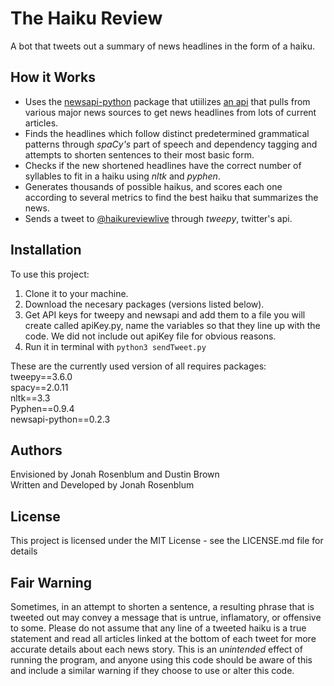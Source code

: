 # The Haiku Review

A bot that tweets out a summary of news headlines in the form of a haiku.

## How it Works
- Uses the [newsapi-python](https://github.com/mattlisiv/newsapi-python) package
that utiilizes [an api](https://newsapi.org/docs/) that pulls from various major news sources
to get news headlines from lots of current articles.
- Finds the headlines which follow distinct predetermined grammatical patterns through *spaCy's* part of speech and dependency tagging and attempts to shorten sentences to their most basic form.
- Checks if the new shortened headlines have the correct number of syllables to fit in a haiku using *nltk* and *pyphen*.
- Generates thousands of possible haikus, and scores each one according to several metrics to find the best haiku that summarizes the news.
- Sends a tweet to [@haikureviewlive](https://twitter.com/haikureviewlive) through *tweepy*, twitter's api.

## Installation
To use this project: 
1. Clone it to your machine.
2. Download the necesary packages (versions listed below).
3. Get API keys for tweepy and newsapi and add them to a file you will create called apiKey.py, name the variables so that they line up with the code. We did not include out apiKey file for obvious reasons.
4. Run it in terminal with `python3 sendTweet.py` 

These are the currently used version of all requires packages:  
tweepy==3.6.0  
spacy==2.0.11  
nltk==3.3  
Pyphen==0.9.4  
newsapi-python==0.2.3

## Authors
Envisioned by Jonah Rosenblum and Dustin Brown  
Written and Developed by Jonah Rosenblum

## License
This project is licensed under the MIT License - see the LICENSE.md file for details

## Fair Warning
Sometimes, in an attempt to shorten a sentence, a resulting phrase that is tweeted out may convey a message that is untrue, inflamatory, or offensive to some. Please do not assume that any line of a tweeted haiku is a true statement and read all articles linked at the bottom of each tweet for more accurate details about each news story. This is an *unintended* effect of running the program, and anyone using this code should be aware of this and include a similar warning if they choose to use or alter this code.

